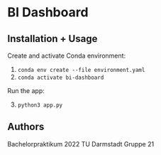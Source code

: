 # BI Dashboard

<!---
## Description
TODO: Write Description

## Visuals
TODO: Insert Visual
-->

## Installation + Usage
Create and activate Conda environment:
1. `conda env create --file environment.yaml`
2. `conda activate bi-dashboard`

Run the app:

3. `python3 app.py`


## Authors
Bachelorpraktikum 2022 TU Darmstadt Gruppe 21

<!---
## License
TODO: Insert License
-->